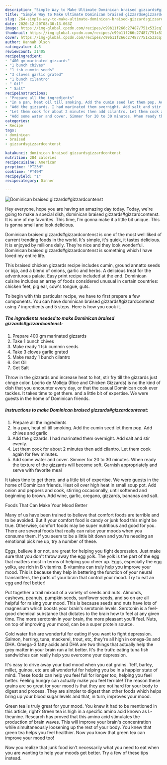 ```yaml
---
description: "Simple Way to Make Ultimate Dominican braised gizzards#gizzardcontenst"
title: "Simple Way to Make Ultimate Dominican braised gizzards#gizzardcontenst"
slug: 264-simple-way-to-make-ultimate-dominican-braised-gizzardsgizzardcontenst
date: 2020-12-20T08:30:13.063Z
image: https://img-global.cpcdn.com/recipes/c99b11f266c27487/751x532cq70/dominican-braised-gizzardsgizzardcontenst-recipe-main-photo.jpg
thumbnail: https://img-global.cpcdn.com/recipes/c99b11f266c27487/751x532cq70/dominican-braised-gizzardsgizzardcontenst-recipe-main-photo.jpg
cover: https://img-global.cpcdn.com/recipes/c99b11f266c27487/751x532cq70/dominican-braised-gizzardsgizzardcontenst-recipe-main-photo.jpg
author: Hannah Olson
ratingvalue: 4.5
reviewcount: 31405
recipeingredient:
- "400 gm marinated gizzards"
- "1 bunch chives"
- "1 tsb cummin seeds"
- "3 cloves garlic grated"
- "1 bunch cilantro"
- " Oil"
- " Salt"
recipeinstructions:
- "Prepare all the ingredients"
- "In a pan, heat oil till smoking. Add the cumin seed let them pop. Add chives and garlic"
- "Add the gizzards. I had marinated them overnight. Add salt and stir evenly."
- "Let them cook for about 2 minutes then add cilantro. Let them cook again for few minutes."
- "Add some water and cover. Simmer for 20 to 30 minutes. When ready the texture of the gizzards will become soft. Garnish appropriately and serve with favorite meal"
categories:
- Recipe
tags:
- dominican
- braised
- gizzardsgizzardcontenst

katakunci: dominican braised gizzardsgizzardcontenst 
nutrition: 284 calories
recipecuisine: American
preptime: "PT23M"
cooktime: "PT49M"
recipeyield: "1"
recipecategory: Dinner

---
```



![Dominican braised gizzards#gizzardcontenst](https://img-global.cpcdn.com/recipes/c99b11f266c27487/751x532cq70/dominican-braised-gizzardsgizzardcontenst-recipe-main-photo.jpg)

Hey everyone, hope you are having an amazing day today. Today, we're going to make a special dish, dominican braised gizzards#gizzardcontenst. It is one of my favorites. This time, I'm gonna make it a little bit unique. This is gonna smell and look delicious.

Dominican braised gizzards#gizzardcontenst is one of the most well liked of current trending foods in the world. It's simple, it's quick, it tastes delicious. It is enjoyed by millions daily. They're nice and they look wonderful. Dominican braised gizzards#gizzardcontenst is something which I have loved my entire life.

This braised chicken gizzards recipe includes cumin, ground annatto seeds or bija, and a blend of onions, garlic and herbs. A delicious treat for the adventurous palate. Easy print recipe included at the end. Dominican cuisine includes an array of foods considered unusual in certain countries: chicken feet, pig ear, cow&#39;s tongue, guts.


To begin with this particular recipe, we have to first prepare a few components. You can have dominican braised gizzards#gizzardcontenst using 7 ingredients and 5 steps. Here is how you cook it.

<!--inarticleads1-->

##### The ingredients needed to make Dominican braised gizzards#gizzardcontenst:

1. Prepare 400 gm marinated gizzards
1. Take 1 bunch chives
1. Make ready 1 tsb cummin seeds
1. Take 3 cloves garlic grated
1. Make ready 1 bunch cilantro
1. Get  Oil
1. Get  Salt


Throw in the gizzards and increase heat to hot, stir fry till the gizzards just chnge color. Locrio de Molleja (Rice and Chicken Gizzards) is no the kind of dish that you encounter every day, or that the casual Dominican cook ever tackles. It takes time to get there. and a little bit of expertise. We were guests in the home of Dominican friends. 

<!--inarticleads2-->

##### Instructions to make Dominican braised gizzards#gizzardcontenst:

1. Prepare all the ingredients
1. In a pan, heat oil till smoking. Add the cumin seed let them pop. Add chives and garlic
1. Add the gizzards. I had marinated them overnight. Add salt and stir evenly.
1. Let them cook for about 2 minutes then add cilantro. Let them cook again for few minutes.
1. Add some water and cover. Simmer for 20 to 30 minutes. When ready the texture of the gizzards will become soft. Garnish appropriately and serve with favorite meal


It takes time to get there. and a little bit of expertise. We were guests in the home of Dominican friends. Heat oil over high heat in small soup pot. Add onion and peppers and cook, stirring occasionally, until softened and beginning to brown. Add wine, garlic, oregano, gizzards, bananas and salt. 

Foods That Can Make Your Mood Better


Many of us have been trained to believe that comfort foods are terrible and to be avoided. But if your comfort food is candy or junk food this might be true. Otherwise, comfort foods may be super nutritious and good for you. There are several foods that really can raise your moods when you consume them. If you seem to be a little bit down and you're needing an emotional pick me up, try a number of these.

Eggs, believe it or not, are great for helping you fight depression. Just make sure that you don't throw away the egg yolk. The yolk is the part of the egg that matters most in terms of helping you cheer up. Eggs, especially the egg yolks, are rich in B vitamins. B vitamins can truly help you improve your mood. This is because they help in bettering the function of your neural transmitters, the parts of your brain that control your mood. Try to eat an egg and feel better!

Put together a trail mixout of a variety of seeds and nuts. Almonds, cashews, peanuts, pumpkin seeds, sunflower seeds, and so on are all helpful for raising your mood. This is because seeds and nuts have lots of magnesium which boosts your brain's serotonin levels. Serotonin is a feel-good chemical substance that dictates to the brain how to feel at any given time. The more serotonin in your brain, the more pleasant you'll feel. Nuts, on top of improving your mood, can be a super protein source.

Cold water fish are wonderful for eating if you want to fight depression. Salmon, herring, tuna, mackerel, trout, etc, they're all high in omega-3s and DHA. Omega-3 fatty acids and DHA are two things that actually help the grey matter in your brain run a lot better. It's the truth: eating tuna fish sandwiches can really help you overcome your depression. 

It's easy to drive away your bad mood when you eat grains. Teff, barley, millet, quinoa, etc are all wonderful for helping you be in a happier state of mind. These foods can help you feel full for longer too, helping you feel better. Feeling hungry can actually make you feel terrible! The reason these grains are so great for your mood is that they are not hard for your body to digest and process. They are simpler to digest than other foods which helps bring up your blood sugar levels and that, in turn, improves your mood.

Green tea is truly great for your mood. You knew it had to be mentioned in this article, right? Green tea is high in a specific amino acid known as L-theanine. Research has proved that this amino acid stimulates the production of brain waves. This will improve your brain's concentration while simultaneously loosening up the rest of your body. You knew that green tea helps you feel healthier. Now you know that green tea can improve your mood too!

Now you realize that junk food isn't necessarily what you need to eat when you are wanting to help your moods get better. Try  a few  of  these  tips  instead.


